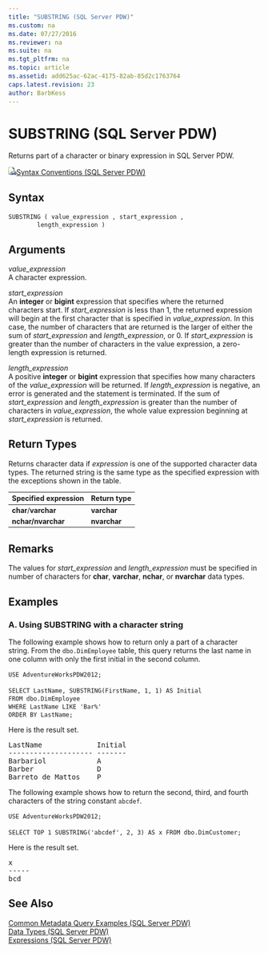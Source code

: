 ```yaml
---
title: "SUBSTRING (SQL Server PDW)"
ms.custom: na
ms.date: 07/27/2016
ms.reviewer: na
ms.suite: na
ms.tgt_pltfrm: na
ms.topic: article
ms.assetid: add625ac-62ac-4175-82ab-85d2c1763764
caps.latest.revision: 23
author: BarbKess
---
```

# SUBSTRING (SQL Server PDW)
Returns part of a character or binary expression in SQL Server PDW.  
  
![Topic link icon](../../mpp/sqlpdw/media/Topic_Link.gif "Topic_Link")[Syntax Conventions &#40;SQL Server PDW&#41;](../../mpp/sqlpdw/syntax-conventions-sql-server-pdw.md)  
  
## Syntax  
  
```  
SUBSTRING ( value_expression , start_expression ,   
        length_expression )  
```  
  
## Arguments  
*value_expression*  
A character expression.  
  
*start_expression*  
An **integer** or **bigint** expression that specifies where the returned characters start. If *start_expression* is less than 1, the returned expression will begin at the first character that is specified in *value_expression*. In this case, the number of characters that are returned is the larger of either the sum of *start_expression* and *length_expression*, or 0. If *start_expression* is greater than the number of characters in the value expression, a zero-length expression is returned.  
  
*length_expression*  
A positive **integer** or **bigint** expression that specifies how many characters of the *value_expression* will be returned. If *length_expression* is negative, an error is generated and the statement is terminated. If the sum of *start_expression* and *length_expression* is greater than the number of characters in *value_expression*, the whole value expression beginning at *start_expression* is returned.  
  
## Return Types  
Returns character data if *expression* is one of the supported character data types. The returned string is the same type as the specified expression with the exceptions shown in the table.  
  
|Specified expression|Return type|  
|------------------------|---------------|  
|**char**/**varchar**|**varchar**|  
|**nchar/nvarchar**|**nvarchar**|  
  
## Remarks  
The values for *start_expression* and *length_expression* must be specified in number of characters for **char**, **varchar**, **nchar**, or **nvarchar** data types.  
  
## Examples  
  
### A. Using SUBSTRING with a character string  
The following example shows how to return only a part of a character string. From the `dbo.DimEmployee` table, this query returns the last name in one column with only the first initial in the second column.  
  
```  
USE AdventureWorksPDW2012;  
  
SELECT LastName, SUBSTRING(FirstName, 1, 1) AS Initial  
FROM dbo.DimEmployee  
WHERE LastName LIKE 'Bar%'  
ORDER BY LastName;  
```  
  
Here is the result set.  
  
<pre>LastName             Initial  
-------------------- -------  
Barbariol            A  
Barber               D  
Barreto de Mattos    P</pre>  
  
The following example shows how to return the second, third, and fourth characters of the string constant `abcdef`.  
  
```  
USE AdventureWorksPDW2012;  
  
SELECT TOP 1 SUBSTRING('abcdef', 2, 3) AS x FROM dbo.DimCustomer;  
```  
  
Here is the result set.  
  
<pre>x  
-----  
bcd</pre>  
  
## See Also  
[Common Metadata Query Examples &#40;SQL Server PDW&#41;](../../mpp/sqlpdw/common-metadata-query-examples-sql-server-pdw.md)  
[Data Types &#40;SQL Server PDW&#41;](../../mpp/sqlpdw/data-types-sql-server-pdw.md)  
[Expressions &#40;SQL Server PDW&#41;](../../mpp/sqlpdw/expressions-sql-server-pdw.md)  
  

